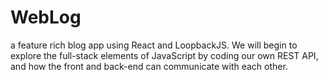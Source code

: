 # WebLog

a feature rich blog app using React and LoopbackJS. We will begin to explore the full-stack elements of JavaScript by coding our own REST API, and how the front and back-end can communicate with each other.
